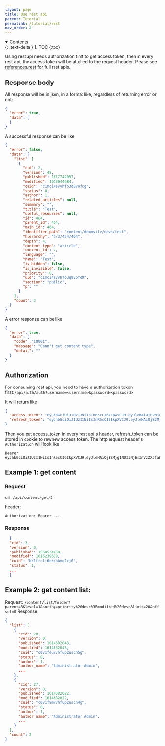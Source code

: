 ```yaml
---
layout: page
title: Use rest api
parent: Tutorial
permalink: /tutorial/rest
nav_order: 2
---
```



<details open markdown="block">
  <summary>
    Contents
  </summary>
  {: .text-delta }
1. TOC
{:toc}
</details>

Using rest api needs authorization first to get access token, then in every rest api, the access token will be attched to the request header. Please see [references/rest](../references/rest) for full rest apis.

## Response body
All response will be in json, in a format like, regardless of returning error or not:
```json
{
  "error": true,
  "data": {
  }
}
```

A successful response can be like 
```json
{
  "error": false,
  "data": {
    "list": [
      {
        "cid": 2,
        "version": 48,
        "published": 1617742097,
        "modified": 1618044684,
        "cuid": "c1mci4evvhfo3q8vofcg",
        "status": 0,
        "author": 1,
        "related_articles": null,
        "summary": "",
        "title": "Test",
        "useful_resources": null,
        "id": 464,
        "parent_id": 454,
        "main_id": 464,
        "identifier_path": "content/demosite/news/test",
        "hierarchy": "1/3/454/464",
        "depth": 4,
        "content_type": "article",
        "content_id": 2,
        "language": "",
        "name": "Test",
        "is_hidden": false,
        "is_invisible": false,
        "priority": 0,
        "uid": "c1mci4evvhfo3q8vofd0",
        "section": "public",
        "p": ""
      }
    ],
    "count": 3
  }
}
```

A error response can be like 
```json
{
  "error": true,
  "data": {
    "code": "10001",
    "message": "Cann't get content type",
    "detail": ""
  }
}
```

## Authorization
For consuming rest api, you need to have a authorization token first:``/api/auth/auth?username=<username>&password=<password>``

It will return like

```json
{
  "access_token": "eyJhbGciOiJIUzI1NiIsInR5cCI6IkpXVCJ9.eyJleHAiOjE2Mjg1NDI3NjEsInVzZXJfaWQiOjEsInVzZXJfbmFtZSI6IkFkbWluaXN0cmF0b3IgQWRtaW4ifQ.6bTKFlf2E0I7hrSZ2sPqsTXurNwygKV3qmVHWdZd6Q0",
  "refresh_token": "eyJhbGciOiJIUzI1NiIsInR5cCI6IkpXVCJ9.eyJleHAiOjE2Mjg1NTA1NjEsImd1aWQiOiJhMzA5NmVhNC0zZDhkLTQ1OTAtOGNlYS02MTY5YTgxYjBjYTIiLCJ1c2VyX2lkIjoxfQ.v23l_Ofi6-SRxa4agS7kRoOrhAxCpWk90NoOIq-bcGs"
}
```

Then you put access_token in every rest api's header, refresh_token can be stored in cookie to rewnew access token. The http request header's ``Authorization`` will look like

```
Bearer eyJhbGciOiJIUzI1NiIsInR5cCI6IkpXVCJ9.eyJleHAiOjE2Mjg1NDI3NjEsInVzZXJfaWQiOjEsInVzZXJfbmFtZSI6IkFkbWluaXN0cmF0b3IgQWRtaW4ifQ.6bTKFlf2E0I7hrSZ2sPqsTXurNwygKV3qmVHWdZd6Q0
```


## Example 1: get content 

### Request
url: ``/api/content/get/3``

header: 
```
Authorization: Bearer ...
```

### Response
```json
  {
  "cid": 3,
  "version": 0,
  "published": 1560534450,
  "modified": 1616239519,
  "cuid": "bk1trcli6ekibbmo2cj0",
  "status": 1,
  ...
  }
```


## Example 2: get content list:
Request: `/content/list/folder?parent=3&level=1&sortby=priority%20desc%3Bmodified%20desc&limit=20&offset=0`
Response:
```json
{
  "list": [
    {
      "cid": 28,
      "version": 0,
      "published": 1614682043,
      "modified": 1614682043,
      "cuid": "c0v1feuvvhfup2usch5g",
      "status": 0,
      "author": 1,
      "author_name": "Administrator Admin",
      ...
    },
    {
      "cid": 27,
      "version": 0,
      "published": 1614682022,
      "modified": 1614682022,
      "cuid": "c0v1f9mvvhfup2usch4g",
      "status": 0,
      "author": 1,
      "author_name": "Administrator Admin",
      ...
    }
  ],
  "count": 2
}
```
